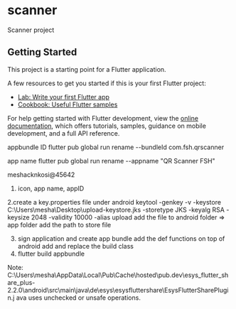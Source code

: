 # scanner

Scanner project

## Getting Started

This project is a starting point for a Flutter application.

A few resources to get you started if this is your first Flutter project:

- [Lab: Write your first Flutter app](https://docs.flutter.dev/get-started/codelab)
- [Cookbook: Useful Flutter samples](https://docs.flutter.dev/cookbook)

For help getting started with Flutter development, view the
[online documentation](https://docs.flutter.dev/), which offers tutorials,
samples, guidance on mobile development, and a full API reference.

appbundle ID
flutter pub global run rename --bundleId com.fsh.qrscanner

app name
flutter pub global run rename --appname "QR Scanner FSH"

meshacknkosi@45642

1. icon, app name, appID

2.create a key.properties file under android
keytool -genkey -v -keystore C:\Users\mesha\Desktop\upload-keystore.jks -storetype JKS -keyalg RSA -keysize 2048 -validity 10000 -alias upload
add the file to android folder => app folder
add the path to store file

3. sign application and create app bundle
    add the def functions on top of android
    add and replace the build class
4. flutter build appbundle

Note: C:\Users\mesha\AppData\Local\Pub\Cache\hosted\pub.dev\esys_flutter_share_plus-2.2.0\android\src\main\java\de\esys\esysfluttershare\EsysFlutterSharePlugin.j
ava uses unchecked or unsafe operations.
